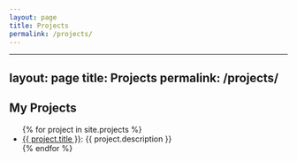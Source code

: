 ```yaml
---
layout: page
title: Projects
permalink: /projects/
---
```


---
layout: page
title: Projects
permalink: /projects/
---

<h2>My Projects</h2>

<ul>
  {% for project in site.projects %}
    <li>
      <a href="{{ project.url }}">{{ project.title }}</a>: {{ project.description }}
    </li>
  {% endfor %}
</ul>


